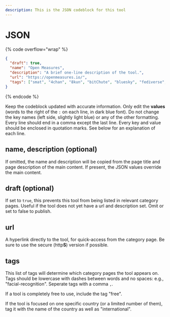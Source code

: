 ```yaml
---
description: This is the JSON codeblock for this tool
---
```


# JSON

{% code overflow="wrap" %}
```json
{
  "draft": true,
  "name": "Open Measures",
  "description": "A brief one-line description of the tool.",
  "url": "https://openmeasures.io/",
  "tags": ["smat", "4chan", "8kun", "bitChute", "bluesky", "fediverse", "gab", "gettr", "odysee", "mewe", "minds", "ok", "parler", "poal", "rumble", "rutube", "scored", "telegram", "tiktok", "truth-social", "vk", "wimkin", "extremism", "misinformation", "disinformation", "sense-making", "online", "social-media", "web-crawler", "web-scraper"]
}
```
{% endcode %}

Keep the codeblock updated with accurate information. Only edit the **values** (words to the right of the `:` on each line, in dark blue font). Do not change the key names (left side, slightly light blue) or any of the other formatting. Every line should end in a comma except the last line. Every key and value should be enclosed in quotation marks. See below for an explanation of each line.

## name, description (optional)

If omitted, the name and description will be copied from the page title and page description of the main content. If present, the JSON values override the main content.

## draft (optional)

If set to `true`, this prevents this tool from being listed in relevant category pages. Useful if the tool does not yet have a url and description set. Omit or set to false to publish.

## url

A hyperlink directly to the tool, for quick-access from the category page. Be sure to use the secure (http**S**) version if possible.

## tags

This list of tags will determine which category pages the tool appears on. Tags should be lowercase with dashes between words and no spaces: e.g., "facial-recognition". Seperate tags with a comma `,`.

If a tool is completely free to use, include the tag "free".

If the tool is focused on one specific country (or a limited number of them), tag it with the name of the country as well as "international".
